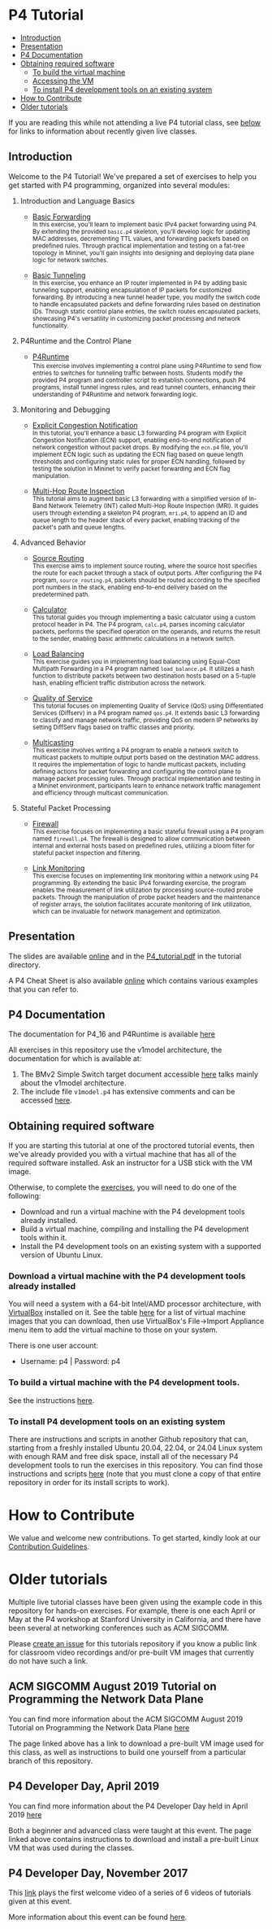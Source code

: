 <!--
SPDX-FileCopyrightText: 2015 Contributors to the P4 Project

SPDX-License-Identifier: Apache-2.0
-->

# P4 Tutorial

* [Introduction](#introduction)
* [Presentation](#presentation)
* [P4 Documentation](#p4-documentation)
* [Obtaining required software](#obtaining-required-software)
     * [To build the virtual machine](#to-build-the-virtual-machine)
     * [Accessing the VM](#accessing-the-vm)
     * [To install P4 development tools on an existing system](#to-install-p4-development-tools-on-an-existing-system)
* [How to Contribute](#how-to-contribute)
* [Older tutorials](#older-tutorials)

If you are reading this while not attending a live P4 tutorial class,
see [below](#older-tutorials) for links to information about recently
given live classes.


## Introduction

Welcome to the P4 Tutorial! We've prepared a set of exercises to help
you get started with P4 programming, organized into several modules:

1. Introduction and Language Basics
   - [Basic Forwarding](./exercises/basic)<br>
     <small>In this exercise, you'll learn to implement basic IPv4 packet forwarding using P4. By extending the provided `basic.p4` skeleton, you'll develop logic for updating MAC addresses, decrementing TTL values, and forwarding packets based on predefined rules. Through practical implementation and testing on a fat-tree topology in Mininet, you'll gain insights into designing and deploying data plane logic for network switches.</small>
   
   - [Basic Tunneling](./exercises/basic_tunnel)<br>
     <small>In this exercise, you enhance an IP router implemented in P4 by adding basic tunneling support, enabling encapsulation of IP packets for customized forwarding. By introducing a new tunnel header type, you modify the switch code to handle encapsulated packets and define forwarding rules based on destination IDs. Through static control plane entries, the switch routes encapsulated packets, showcasing P4's versatility in customizing packet processing and network functionality.</small>

2. P4Runtime and the Control Plane
   - [P4Runtime](./exercises/p4runtime)<br>
     <small>This exercise involves implementing a control plane using P4Runtime to send flow entries to switches for tunneling traffic between hosts. Students modify the provided P4 program and controller script to establish connections, push P4 programs, install tunnel ingress rules, and read tunnel counters, enhancing their understanding of P4Runtime and network forwarding logic.</small>

3. Monitoring and Debugging
   - [Explicit Congestion Notification](./exercises/ecn)<br>
     <small>In this tutorial, you'll enhance a basic L3 forwarding P4 program with Explicit Congestion Notification (ECN) support, enabling end-to-end notification of network congestion without packet drops. By modifying the `ecn.p4` file, you'll implement ECN logic such as updating the ECN flag based on queue length thresholds and configuring static rules for proper ECN handling, followed by testing the solution in Mininet to verify packet forwarding and ECN flag manipulation.</small>

   - [Multi-Hop Route Inspection](./exercises/mri)<br>
     <small>This tutorial aims to augment basic L3 forwarding with a simplified version of In-Band Network Telemetry (INT) called Multi-Hop Route Inspection (MRI). It guides users through extending a skeleton P4 program, `mri.p4`, to append an ID and queue length to the header stack of every packet, enabling tracking of the packet's path and queue lengths.</small>

4. Advanced Behavior
   - [Source Routing](./exercises/source_routing)<br>
     <small>This exercise aims to implement source routing, where the source host specifies the route for each packet through a stack of output ports. After configuring the P4 program, `source_routing.p4`, packets should be routed according to the specified port numbers in the stack, enabling end-to-end delivery based on the predetermined path.</small>

   - [Calculator](./exercises/calc)<br>
     <small>This tutorial guides you through implementing a basic calculator using a custom protocol header in P4. The P4 program, `calc.p4`, parses incoming calculator packets, performs the specified operation on the operands, and returns the result to the sender, enabling basic arithmetic calculations in a network switch.</small>

   - [Load Balancing](./exercises/load_balance)<br>
     <small>This exercise guides you in implementing load balancing using Equal-Cost Multipath Forwarding in a P4 program named `load_balance.p4`. It utilizes a hash function to distribute packets between two destination hosts based on a 5-tuple hash, enabling efficient traffic distribution across the network.</small>

   - [Quality of Service](./exercises/qos)<br>
     <small>This tutorial focuses on implementing Quality of Service (QoS) using Differentiated Services (Diffserv) in a P4 program named `qos.p4`. It extends basic L3 forwarding to classify and manage network traffic, providing QoS on modern IP networks by setting DiffServ flags based on traffic classes and priority.</small>

   - [Multicasting](./exercises/multicast)<br> 
     <small>This exercise involves writing a P4 program to enable a network switch to multicast packets to multiple output ports based on the destination MAC address. It requires the implementation of logic to handle multicast packets, including defining actions for packet forwarding and configuring the control plane to manage packet processing rules. Through practical implementation and testing in a Mininet environment, participants learn to enhance network traffic management and efficiency through multicast communication.</small>

5. Stateful Packet Processing
   - [Firewall](./exercises/firewall)<br>
     <small>This exercise focuses on implementing a basic stateful firewall using a P4 program named `firewall.p4`. The firewall is designed to allow communication between internal and external hosts based on predefined rules, utilizing a bloom filter for stateful packet inspection and filtering.</small>

   - [Link Monitoring](./exercises/link_monitor)<br>
     <small>This exercise focuses on implementing link monitoring within a network using P4 programming. By extending the basic IPv4 forwarding exercise, the program enables the measurement of link utilization by processing source-routed probe packets. Through the manipulation of probe packet headers and the maintenance of register arrays, the solution facilitates accurate monitoring of link utilization, which can be invaluable for network management and optimization.</small>

## Presentation

The slides are available [online](https://bit.ly/p4d2-2018-spring) and
in the [P4_tutorial.pdf](./P4_tutorial.pdf) in the tutorial directory.

A P4 Cheat Sheet is also available [online](https://drive.google.com/file/d/1Z8woKyElFAOP6bMd8tRa_Q4SA1cd_Uva/view?usp=sharing)
which contains various examples that you can refer to.

## P4 Documentation

The documentation for P4_16 and P4Runtime is available [here](https://p4.org/specs/)

All exercises in this repository use the v1model architecture, the documentation for which is available at:
1. The BMv2 Simple Switch target document accessible [here](https://github.com/p4lang/behavioral-model/blob/master/docs/simple_switch.md) talks mainly about the v1model architecture.
2. The include file `v1model.p4` has extensive comments and can be accessed [here](https://github.com/p4lang/p4c/blob/master/p4include/v1model.p4).

## Obtaining required software

If you are starting this tutorial at one of the proctored tutorial events,
then we've already provided you with a virtual machine that has all of
the required software installed. Ask an instructor for a USB stick with
the VM image.

Otherwise, to complete the
[exercises](https://github.com/p4lang/tutorials/tree/master/exercises),
you will need to do one of the following:

+ Download and run a virtual machine with the P4 development tools
  already installed.
+ Build a virtual machine, compiling and installing the P4 development
  tools within it.
+ Install the P4 development tools on an existing system with a
  supported version of Ubuntu Linux.

### Download a virtual machine with the P4 development tools already installed

You will need a system with a 64-bit Intel/AMD processor architecture,
with [VirtualBox](https://virtualbox.org) installed on it.  See the
table
[here](https://github.com/jafingerhut/p4-guide/blob/master/bin/README-install-troubleshooting.md)
for a list of virtual machine images that you can download, then use
VirtualBox's File->Import Appliance menu item to add the virtual
machine to those on your system.

There is one user account:
+ Username: p4 | Password: p4

### To build a virtual machine with the P4 development tools.

See the instructions [here](vm-ubuntu-24.04/README.md).

### To install P4 development tools on an existing system

There are instructions and scripts in another Github repository that can, starting from a freshly installed Ubuntu 20.04, 22.04, or 24.04 Linux system with enough RAM and free disk space, install all of the necessary P4 development tools to run the exercises in this repository.  You can find those instructions and scripts [here](https://github.com/jafingerhut/p4-guide/blob/master/bin/README-install-troubleshooting.md) (note that you must clone a copy of that entire repository in order for its install scripts to work).

# How to Contribute

We value and welcome new contributions. To get started, kindly look at our [Contribution Guidelines](CONTRIBUTING.md).

# Older tutorials

Multiple live tutorial classes have been given using the example code
in this repository for hands-on exercises.  For example, there is one
each April or May at the P4 workshop at Stanford University in
California, and there have been several at networking conferences such
as ACM SIGCOMM.

Please [create an issue](https://github.com/p4lang/tutorials/issues)
for this tutorials repository if you know a public link for classroom
video recordings and/or pre-built VM images that currently do not have
such a link.


## ACM SIGCOMM August 2019 Tutorial on Programming the Network Data Plane

You can find more information about the ACM SIGCOMM August 2019 Tutorial on Programming the Network Data Plane [here](https://p4.org/events/2019-08-23-p4-tutorial/)

The page linked above has a link to download a pre-built VM image used
for this class, as well as instructions to build one yourself from a
particular branch of this repository.


## P4 Developer Day, April 2019

You can find more information about the P4 Developer Day held in April 2019 [here](https://p4.org/p4-developer-day-2019/)

Both a beginner and advanced class were taught at this event.  The
page linked above contains instructions to download and install a
pre-built Linux VM that was used during the classes.


## P4 Developer Day, November 2017

This [link](https://www.youtube.com/watch?v=3DJeqS_dl_o&list=PLf7HGRMAlJBzGC58GcYpimyIs7D0nuSoo) plays the first welcome video of a 
series of 6 videos of tutorials given at this event.

More information about this event can be found
[here](https://p4.org/p4-developer-day-fall-2017/).
